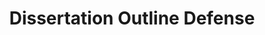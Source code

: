 ---
title: "Dissertation Outline Defense"
project_id: 
conference_id: ""
presenters:
   - peter_bandettini
summary: "Dissertation Outline Defense, Milwaukee, WI"
file: /assets/presentations/
filename: 
layout: presentation
---